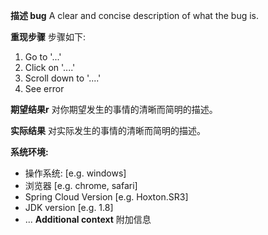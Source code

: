 **描述 bug**
A clear and concise description of what the bug is.

**重现步骤**
步骤如下:
1. Go to '...'
2. Click on '....'
3. Scroll down to '....'
4. See error

**期望结果r**
对你期望发生的事情的清晰而简明的描述。

**实际结果**
对实际发生的事情的清晰而简明的描述。

**系统环境:**
 - 操作系统: [e.g. windows]
 - 浏览器 [e.g. chrome, safari]
 - Spring Cloud Version [e.g. Hoxton.SR3]
 - JDK version [e.g. 1.8]
 - ...
**Additional context**
附加信息
